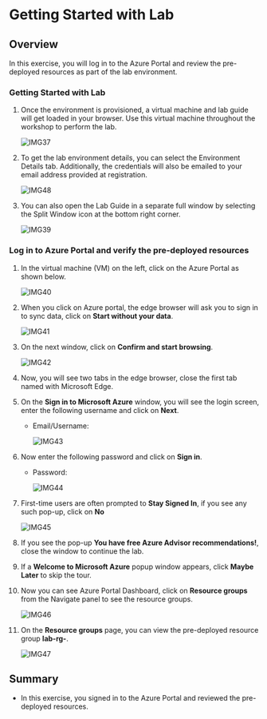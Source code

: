 # Getting Started with Lab

## Overview

In this exercise, you will log in to the Azure Portal and review the pre-deployed resources as part of the lab environment.

### Getting Started with Lab

1. Once the environment is provisioned, a virtual machine and lab guide will get loaded in your browser. Use this virtual machine throughout the workshop to perform the lab.

      ![IMG37](https://github.com/SD-14/EduLabs/blob/SD/Hashicorp/Azure/Images/Img37.png?raw=true)

2. To get the lab environment details, you can select the Environment Details tab. Additionally, the credentials will also be emailed to your email address provided at registration.

      ![IMG48](https://github.com/SD-14/EduLabs/blob/SD/Hashicorp/Azure/Images/Img48.png?raw=true)

3. You can also open the Lab Guide in a separate full window by selecting the Split Window icon at the bottom right corner.

      ![IMG39](https://github.com/SD-14/EduLabs/blob/SD/Hashicorp/Azure/Images/Img39.png?raw=true)

### Log in to Azure Portal and verify the pre-deployed resources

1. In the virtual machine (VM) on the left, click on the Azure Portal as shown below.

      ![IMG40](https://github.com/SD-14/EduLabs/blob/SD/Hashicorp/Azure/Images/Img40.png?raw=true)

2. When you click on Azure portal, the edge browser will ask you to sign in to sync data, click on **Start without your data**.

      ![IMG41](https://github.com/SD-14/EduLabs/blob/SD/Hashicorp/Azure/Images/Img41.png?raw=true)
     
3. On the next window, click on **Confirm and start browsing**.

      ![IMG42](https://github.com/SD-14/EduLabs/blob/SD/Hashicorp/Azure/Images/Img42.png?raw=true)
        
5. Now, you will see two tabs in the edge browser, close the first tab named with Microsoft Edge.

6. On the **Sign in to Microsoft Azure** window, you will see the login screen, enter the following username and click on **Next**.

   * Email/Username: <inject key="AzureAdUserEmail"></inject>
   
      ![IMG43](https://github.com/SD-14/EduLabs/blob/SD/Hashicorp/Azure/Images/Img43.png?raw=true)   

7. Now enter the following password and click on **Sign in**. 

   * Password: <inject key="AzureAdUserPassword"></inject>
   
      ![IMG44](https://github.com/SD-14/EduLabs/blob/SD/Hashicorp/Azure/Images/Img44.png?raw=true)
   
8. First-time users are often prompted to **Stay Signed In**, if you see any such pop-up, click on **No**

      ![IMG45](https://github.com/SD-14/EduLabs/blob/SD/Hashicorp/Azure/Images/Img45.png?raw=true)

9. If you see the pop-up **You have free Azure Advisor recommendations!**, close the window to continue the lab.

10. If a **Welcome to Microsoft Azure** popup window appears, click **Maybe Later** to skip the tour.

11. Now you can see Azure Portal Dashboard, click on **Resource groups** from the Navigate panel to see the resource groups.

      ![IMG46](https://github.com/SD-14/EduLabs/blob/SD/Hashicorp/Azure/Images/Img46.png?raw=true)

12. On the **Resource groups** page, you can view the pre-deployed resource group **lab-rg-<inject key="DeploymentID" />**.

      ![IMG47](https://github.com/SD-14/EduLabs/blob/SD/Hashicorp/Azure/Images/Img47.png?raw=true)   
    
## Summary

   - In this exercise, you signed in to the Azure Portal and reviewed the pre-deployed resources.
   
